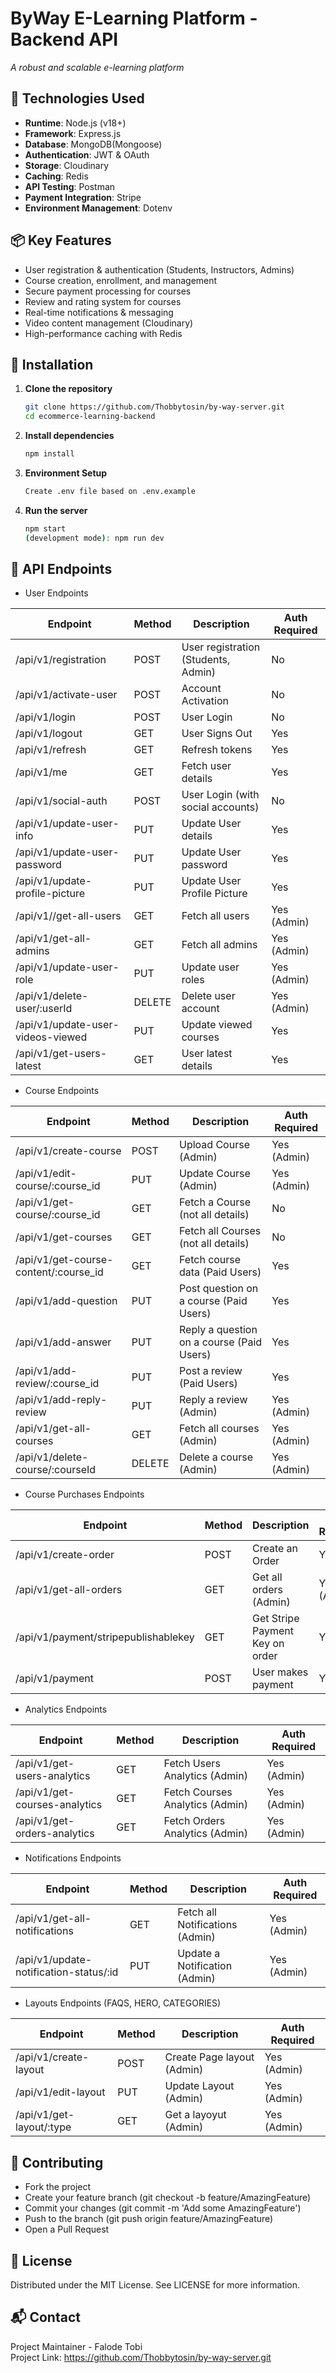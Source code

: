 # ByWay E-Learning Platform - Backend API

_A robust and scalable e-learning platform_

## 🚀 Technologies Used

- **Runtime**: Node.js (v18+)
- **Framework**: Express.js
- **Database**: MongoDB(Mongoose)
- **Authentication**: JWT & OAuth
- **Storage**: Cloudinary
- **Caching**: Redis
- **API Testing**: Postman
- **Payment Integration**: Stripe
- **Environment Management**: Dotenv

## 📦 Key Features

- User registration & authentication (Students, Instructors, Admins)
- Course creation, enrollment, and management
- Secure payment processing for courses
- Review and rating system for courses
- Real-time notifications & messaging
- Video content management (Cloudinary)
- High-performance caching with Redis

## 🔧 Installation

1. **Clone the repository**
   ```bash
   git clone https://github.com/Thobbytosin/by-way-server.git
   cd ecommerce-learning-backend
   ```
2. **Install dependencies**
   ```bash
   npm install
   ```
3. **Environment Setup**
   ```bash
   Create .env file based on .env.example
   ```
4. **Run the server**
   ```bash
   npm start
   (development mode): npm run dev
   ```

## 📡 API Endpoints

- User Endpoints

| Endpoint                          | Method | Description                         | Auth Required |
| --------------------------------- | ------ | ----------------------------------- | ------------- |
| /api/v1/registration              | POST   | User registration (Students, Admin) | No            |
| /api/v1/activate-user             | POST   | Account Activation                  | No            |
| /api/v1/login                     | POST   | User Login                          | No            |
| /api/v1/logout                    | GET    | User Signs Out                      | Yes           |
| /api/v1/refresh                   | GET    | Refresh tokens                      | Yes           |
| /api/v1/me                        | GET    | Fetch user details                  | Yes           |
| /api/v1/social-auth               | POST   | User Login (with social accounts)   | No            |
| /api/v1/update-user-info          | PUT    | Update User details                 | Yes           |
| /api/v1/update-user-password      | PUT    | Update User password                | Yes           |
| /api/v1/update-profile-picture    | PUT    | Update User Profile Picture         | Yes           |
| /api/v1//get-all-users            | GET    | Fetch all users                     | Yes (Admin)   |
| /api/v1/get-all-admins            | GET    | Fetch all admins                    | Yes (Admin)   |
| /api/v1/update-user-role          | PUT    | Update user roles                   | Yes (Admin)   |
| /api/v1/delete-user/:userId       | DELETE | Delete user account                 | Yes (Admin)   |
| /api/v1/update-user-videos-viewed | PUT    | Update viewed courses               | Yes           |
| /api/v1/get-users-latest          | GET    | User latest details                 | Yes           |

- Course Endpoints

| Endpoint                              | Method | Description                               | Auth Required |
| ------------------------------------- | ------ | ----------------------------------------- | ------------- |
| /api/v1/create-course                 | POST   | Upload Course (Admin)                     | Yes (Admin)   |
| /api/v1/edit-course/:course_id        | PUT    | Update Course (Admin)                     | Yes (Admin)   |
| /api/v1/get-course/:course_id         | GET    | Fetch a Course (not all details)          | No            |
| /api/v1/get-courses                   | GET    | Fetch all Courses (not all details)       | No            |
| /api/v1/get-course-content/:course_id | GET    | Fetch course data (Paid Users)            | Yes           |
| /api/v1/add-question                  | PUT    | Post question on a course (Paid Users)    | Yes           |
| /api/v1/add-answer                    | PUT    | Reply a question on a course (Paid Users) | Yes           |
| /api/v1/add-review/:course_id         | PUT    | Post a review (Paid Users)                | Yes           |
| /api/v1/add-reply-review              | PUT    | Reply a review (Admin)                    | Yes (Admin)   |
| /api/v1/get-all-courses               | GET    | Fetch all courses (Admin)                 | Yes (Admin)   |
| /api/v1/delete-course/:courseId       | DELETE | Delete a course (Admin)                   | Yes (Admin)   |

- Course Purchases Endpoints

| Endpoint                             | Method | Description                     | Auth Required |
| ------------------------------------ | ------ | ------------------------------- | ------------- |
| /api/v1/create-order                 | POST   | Create an Order                 | Yes           |
| /api/v1/get-all-orders               | GET    | Get all orders (Admin)          | Yes (Admin)   |
| /api/v1/payment/stripepublishablekey | GET    | Get Stripe Payment Key on order | Yes           |
| /api/v1/payment                      | POST   | User makes payment              | Yes           |

- Analytics Endpoints

| Endpoint                      | Method | Description                     | Auth Required |
| ----------------------------- | ------ | ------------------------------- | ------------- |
| /api/v1/get-users-analytics   | GET    | Fetch Users Analytics (Admin)   | Yes (Admin)   |
| /api/v1/get-courses-analytics | GET    | Fetch Courses Analytics (Admin) | Yes (Admin)   |
| /api/v1/get-orders-analytics  | GET    | Fetch Orders Analytics (Admin)  | Yes (Admin)   |

- Notifications Endpoints

| Endpoint                               | Method | Description                     | Auth Required |
| -------------------------------------- | ------ | ------------------------------- | ------------- |
| /api/v1/get-all-notifications          | GET    | Fetch all Notifications (Admin) | Yes (Admin)   |
| /api/v1/update-notification-status/:id | PUT    | Update a Notification (Admin)   | Yes (Admin)   |

- Layouts Endpoints (FAQS, HERO, CATEGORIES)

| Endpoint                 | Method | Description                | Auth Required |
| ------------------------ | ------ | -------------------------- | ------------- |
| /api/v1/create-layout    | POST   | Create Page layout (Admin) | Yes (Admin)   |
| /api/v1/edit-layout      | PUT    | Update Layout (Admin)      | Yes (Admin)   |
| /api/v1/get-layout/:type | GET    | Get a layoyut (Admin)      | Yes (Admin)   |

## 🤝 Contributing

- Fork the project
- Create your feature branch (git checkout -b feature/AmazingFeature)
- Commit your changes (git commit -m 'Add some AmazingFeature')
- Push to the branch (git push origin feature/AmazingFeature)
- Open a Pull Request

## 📜 License

Distributed under the MIT License. See LICENSE for more information.

## 📬 Contact

Project Maintainer - Falode Tobi  
Project Link: https://github.com/Thobbytosin/by-way-server.git
